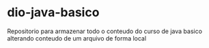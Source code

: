 # dio-java-basico
Repositorio para armazenar todo o conteudo do curso de java basico 
alterando conteudo de um arquivo de forma local
